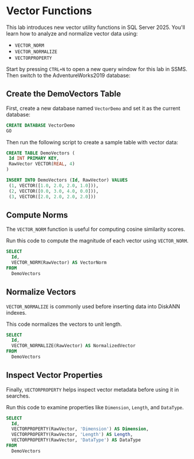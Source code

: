 # Vector Functions

This lab introduces new vector utility functions in SQL Server 2025. You'll learn how to analyze and normalize vector data using:

- `VECTOR_NORM`
- `VECTOR_NORMALIZE`
- `VECTORPROPERTY`

Start by pressing `CTRL+N` to open a new query window for this lab in SSMS. Then switch to the AdventureWorks2019 database:

## Create the DemoVectors Table

First, create a new database named `VectorDemo` and set it as the current database:

```sql
CREATE DATABASE VectorDemo
GO
```

Then run the following script to create a sample table with vector data:

```sql
CREATE TABLE DemoVectors (
 Id INT PRIMARY KEY,
 RawVector VECTOR(REAL, 4)
)

INSERT INTO DemoVectors (Id, RawVector) VALUES 
 (1, VECTOR([1.0, 2.0, 2.0, 1.0])),
 (2, VECTOR([0.0, 3.0, 4.0, 0.0])),
 (3, VECTOR([2.0, 2.0, 2.0, 2.0]))
```

## Compute Norms

The `VECTOR_NORM` function is useful for computing cosine similarity scores.

Run this code to compute the magnitude of each vector using `VECTOR_NORM`.

```sql
SELECT 
  Id,
  VECTOR_NORM(RawVector) AS VectorNorm
FROM
  DemoVectors
```

## Normalize Vectors

`VECTOR_NORMALIZE` is commonly used before inserting data into DiskANN indexes.

This code normalizes the vectors to unit length.

```sql
SELECT 
  Id,
  VECTOR_NORMALIZE(RawVector) AS NormalizedVector
FROM
  DemoVectors
```

## Inspect Vector Properties

Finally, `VECTORPROPERTY` helps inspect vector metadata before using it in searches.

Run this code to examine properties like `Dimension`, `Length`, and `DataType`.

```sql
SELECT 
  Id,
  VECTORPROPERTY(RawVector, 'Dimension') AS Dimension,
  VECTORPROPERTY(RawVector, 'Length') AS Length,
  VECTORPROPERTY(RawVector, 'DataType') AS DataType
FROM
  DemoVectors
```
